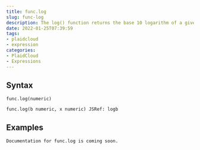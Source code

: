```yaml
---
title: func.log
slug: func-log
description: The log() function returns the base 10 logarithm of a given number or logarithm of a number for a particular base, specific to the argument
date: 2022-01-25T07:39:59
tags:
- plaidcloud
- expression
categories:
- PlaidCloud
- Expressions
---
```



## Syntax



```
func.log(numeric)
```


```
func.log(b numeric, x numeric) JSRef: logb
```


## Examples



```
Documentation for func.log is coming soon.
```
